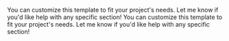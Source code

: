 
You can customize this template to fit your project's needs. Let me know if you'd like help with any specific section!
You can customize this template to fit your project's needs. Let me know if you'd like help with any specific section!